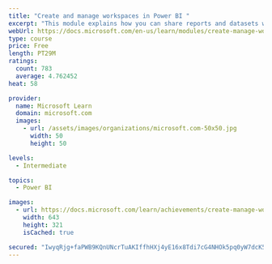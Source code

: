 ```yaml
---
title: "Create and manage workspaces in Power BI "
excerpt: "This module explains how you can share reports and datasets with your users and how to create a deployment strategy that makes sense for you and your organization. Furthermore, you will learn about data lineage in Microsoft Power BI."
webUrl: https://docs.microsoft.com/en-us/learn/modules/create-manage-workspaces-power-bi/
type: course
price: Free
length: PT29M
ratings:
  count: 783
  average: 4.762452
heat: 58

provider:
  name: Microsoft Learn
  domain: microsoft.com
  images:
    - url: /assets/images/organizations/microsoft.com-50x50.jpg
      width: 50
      height: 50

levels:
  - Intermediate

topics:
  - Power BI

images:
  - url: https://docs.microsoft.com/learn/achievements/create-manage-workspaces-power-bi-social.png
    width: 643
    height: 321
    isCached: true

secured: "IwyqRjg+faPWB9KQnUNcrTuAKIffhHXj4yE16x8Tdi7cG4NHOk5pq0yW7dcK5ShfEe9Qo51wjchvMbP34+BB2NSzOrw8s0jTp9qn2wtjFK0IC5DVv1ZLVst/Ou1L62Fpdi3RRsrShsxQpBmZ3pUFxirEttBOXvdtTzeVXHCGurjQhm1RSBVTAR0QAPzkS7BWsxNmKeXyM6jFH1DQQx1+wxe9OKTbOTtscs0lag+FouHjL3xXOW6xvnsdpx0Mc+0DWPxYnL010vL2QSYYXKq8RMnZdZmzD6NsxcAWGfektGodluelZYcjfslFWDRggoc5+8Y4NW8PeqmX7xG8stxg6BuB/bgOCPHiFmvY3x+zLhpe5gDDHaZsYpyTPvQnifqZNbRVPCguInPbtWzAqTFCGPVcwvbMrQjf6eyHavpcoy4=;SFTL01KuxJXFr5CQLoP9Jg=="
---
```



